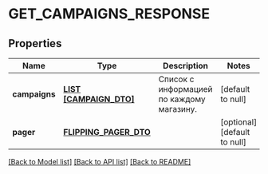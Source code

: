 # GET_CAMPAIGNS_RESPONSE

## Properties
Name | Type | Description | Notes
------------ | ------------- | ------------- | -------------
**campaigns** | [**LIST [CAMPAIGN_DTO]**](CampaignDTO.md) | Список с информацией по каждому магазину. | [default to null]
**pager** | [**FLIPPING_PAGER_DTO**](FlippingPagerDTO.md) |  | [optional] [default to null]

[[Back to Model list]](../README.md#documentation-for-models) [[Back to API list]](../README.md#documentation-for-api-endpoints) [[Back to README]](../README.md)


